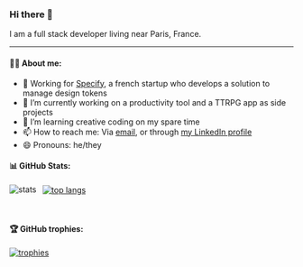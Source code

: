 ### Hi there 👋
I am a full stack developer living near Paris, France.

<hr />

#### 👨‍💻 About me:

- 💼 Working for  [Specify](https://specifyapp.com/), a french startup who develops a solution to manage design tokens
- 🔭 I’m currently working on a productivity tool and a TTRPG app as side projects
- 🌱 I’m learning creative coding on my spare time
- 📫 How to reach me: Via [email](mailto:nathanael.labreuil@gmail.com), or through [my LinkedIn profile](https://www.linkedin.com/in/nathanael-labreuil/)
- 😄 Pronouns: he/they

#### 📊 GitHub Stats:

<a href="https://github.com/anuraghazra/github-readme-stats">
  <img alt="stats" align="left" src="https://github-readme-stats.vercel.app/api?username=ionianplayboy&count_private=true&show_icons=true&theme=onedark" />
</a>
&nbsp;
<a href="https://github.com/anuraghazra/github-readme-stats">
  <img alt="top langs" align="center" src="https://github-readme-stats.vercel.app/api/top-langs/?username=ionianplayboy&layout=compact&theme=onedark" />
</a>

&nbsp;

#### 🏆 GitHub trophies:

[![trophies](https://github-profile-trophy.vercel.app/?username=ionianplayboy&theme=onedark)](https://github.com/ryo-ma/github-profile-trophy)
